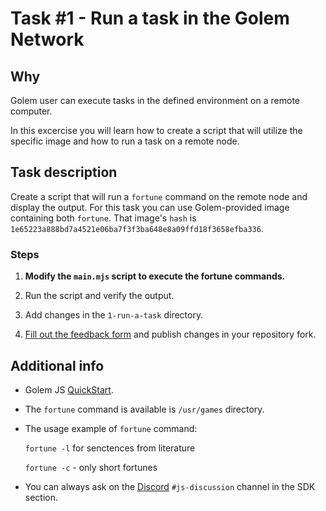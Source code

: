 # Task #1 - Run a task in the Golem Network

## Why

Golem user can execute tasks in the defined environment on a remote computer.

In this excercise you will learn how to create a script that will utilize the specific image and how to run a task on a remote node.

## Task description

Create a script that will run a `fortune` command on the remote node and display the output. For this task you can use Golem-provided image containing both `fortune`. That image's `hash` is `1e65223a888bd7a4521e06ba7f3f3ba648e8a09ffd18f3658efba336`.

### Steps

1. __Modify the `main.mjs` script to execute the fortune commands.__

2. Run the script and verify the output.

3. Add changes in the `1-run-a-task` directory.

4. [Fill out the feedback form](./FEEDBACK.md) and publish changes in your repository fork.

## Additional info

- Golem JS [QuickStart](https://docs.golem.network/creators/javascript/quickstars/quickstart).

- The `fortune` command is available is `/usr/games` directory.

- The usage example of `fortune` command:

    `fortune -l` for senctences from literature

    `fortune -c` - only short fortunes

- You can always ask on the [Discord](https://chat.golem.network/) `#js-discussion` channel in the SDK section.
